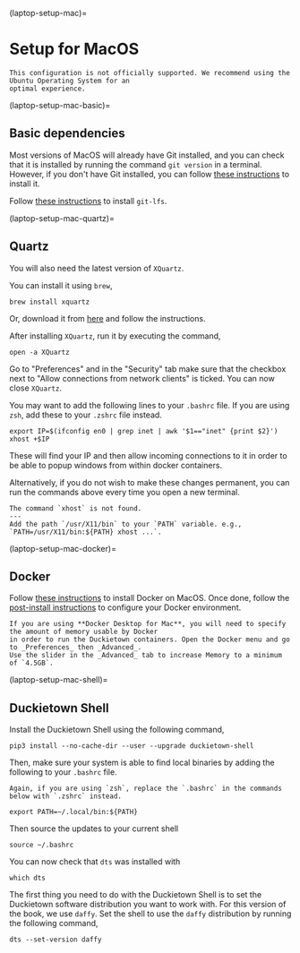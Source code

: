 (laptop-setup-mac)=
# Setup for MacOS


```{warning}
This configuration is not officially supported. We recommend using the Ubuntu Operating System for an 
optimal experience.
```


(laptop-setup-mac-basic)=
## Basic dependencies

Most versions of MacOS will already have Git installed, and you can check that it is installed
by running the command `git version` in a terminal. 
However, if you don't have Git installed, you can follow 
[these instructions](https://github.com/git-guides/install-git#install-git-on-mac) 
to install it.

Follow 
[these instructions](https://docs.github.com/en/repositories/working-with-files/managing-large-files/installing-git-large-file-storage?platform=mac)
to install `git-lfs`.


(laptop-setup-mac-quartz)=
## Quartz 

You will also need the latest version of `XQuartz`.

You can install it using `brew`,

    brew install xquartz

Or, download it from [here](https://www.xquartz.org/) and follow the instructions.

After installing `XQuartz`, run it by executing the command,

    open -a XQuartz

Go to "Preferences" and in the "Security" tab make sure that the checkbox next to 
"Allow connections from network clients" is ticked. You can now close `XQuartz`.

You may want to add the following lines to your `.bashrc` file. If you are using `zsh`, add these to your `.zshrc` file instead.

    export IP=$(ifconfig en0 | grep inet | awk '$1=="inet" {print $2}')
    xhost +$IP

These will find your IP and then allow incoming connections to it in order to be able to 
popup windows from within docker containers.

Alternatively, if you do not wish to make these changes permanent, you can run the commands above 
every time you open a new terminal.

```{trouble}
The command `xhost` is not found.
---
Add the path `/usr/X11/bin` to your `PATH` variable. e.g., `PATH=/usr/X11/bin:${PATH} xhost ...`.
```


(laptop-setup-mac-docker)=
## Docker

Follow [these instructions](https://docs.docker.com/docker-for-mac/install/) to install Docker on MacOS.
Once done, follow the [post-install instructions](https://docs.docker.com/engine/install/linux-postinstall/)
to configure your Docker environment.

```{attention}
If you are using **Docker Desktop for Mac**, you will need to specify the amount of memory usable by Docker 
in order to run the Duckietown containers. Open the Docker menu and go to _Preferences_ then _Advanced_. 
Use the slider in the _Advanced_ tab to increase Memory to a minimum of `4.5GB`.
```


(laptop-setup-mac-shell)=
## Duckietown Shell

Install the Duckietown Shell using the following command,

```shell
pip3 install --no-cache-dir --user --upgrade duckietown-shell
```

Then, make sure your system is able to find local binaries by adding the following to your `.bashrc` file. 

```{attention}
Again, if you are using `zsh`, replace the `.bashrc` in the commands below with `.zshrc` instead.
```

    export PATH=~/.local/bin:${PATH}

Then source the updates to your current shell

```{shell}
source ~/.bashrc
```

You can now check that `dts` was installed with 

```{shell}
which dts
```

The first thing you need to do with the Duckietown Shell is to set the Duckietown software
distribution you want to work with. For this version of the book, we use `daffy`.
Set the shell to use the `daffy` distribution by running the following command,

```shell
dts --set-version daffy
```
